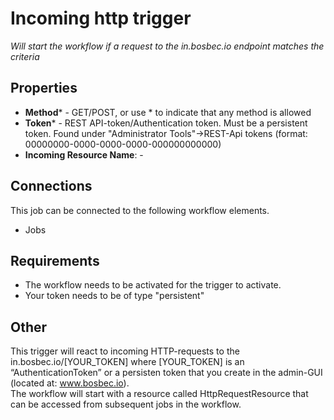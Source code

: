 # Incoming http trigger #


_Will start the workflow if a request to the in.bosbec.io endpoint matches the criteria_

## Properties

* **Method*** - GET/POST, or use * to indicate that any method is allowed
* **Token*** - REST API-token/Authentication token. Must be a persistent token. Found under "Administrator Tools"->REST-Api tokens (format: 00000000-0000-0000-0000-000000000000)
* **Incoming Resource Name**: -

## Connections

This job can be connected to the following workflow elements.

* Jobs

## Requirements

* The workflow needs to be activated for the trigger to activate.
* Your token needs to be of type "persistent"

## Other

This trigger will react to incoming HTTP-requests to the in.bosbec.io/[YOUR_TOKEN] where [YOUR_TOKEN] is an “AuthenticationToken” or a persisten token that you create in the admin-GUI (located at: www.bosbec.io).  
The workflow will start with a resource called HttpRequestResource that can be accessed from subsequent jobs in the workflow.    
